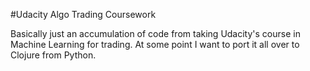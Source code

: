 #Udacity Algo Trading Coursework

Basically just an accumulation of code from taking Udacity's course in Machine Learning for trading. At some point I want to port it all over to Clojure from Python.
